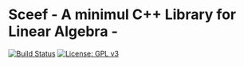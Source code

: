 # Sceef - A minimul C++ Library for Linear Algebra - 

[![Build Status](https://travis-ci.org/tacigar/sceef.svg?branch=master)](https://travis-ci.org/tacigar/sceef)
 [![License: GPL v3](https://img.shields.io/badge/License-GPL%20v3-blue.svg)](LICENSE)
